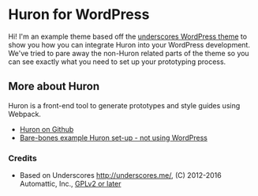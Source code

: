 # Huron for WordPress 

Hi! I'm an example theme based off the [underscores WordPress theme](http://underscores.me) to show you how you can integrate Huron into your WordPress development. We've tried to pare away the non-Huron related parts of the theme so you can see exactly what you need to set up your prototyping process.

## More about Huron

Huron is a front-end tool to generate prototypes and style guides using Webpack.

* [Huron on Github](https://github.com/alleyinteractive/huron)
* [Bare-bones example Huron set-up - not using WordPress](https://github.com/alleyinteractive/huron-examples)

### Credits

* Based on Underscores http://underscores.me/, (C) 2012-2016 Automattic, Inc., [GPLv2 or later](https://www.gnu.org/licenses/gpl-2.0.html)
